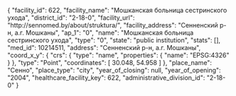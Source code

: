 {
    "facility_id": 622,
    "facility_name": "Мошканская больница сестринского ухода",
    "district_id": "2-18-0",
    "facility_url": "http:\/\/sennomed.by\/about\/struktura\/",
    "facility_address": "Сенненский р-н, а.г. Мошканы",
    "ap_1": "0",
    "name": "Мошканская больница сестринского ухода",
    "type": "0",
    "state": "public institution",
    "stats": [],
    "med_id": 10214511,
    "address": "Сенненский р-н, а.г. Мошканы",
    "coord_x_y": {
        "crs": {
            "type": "name",
            "properties": {
                "name": "EPSG:4326"
            }
        },
        "type": "Point",
        "coordinates": [
            30.048,
            54.958
        ]
    },
    "place_name": "Сенно",
    "place_type": "city",
    "year_of_closing": null,
    "year_of_opening": "2004",
    "healthcare_facility_key": 622,
    "administrative_division_id": "2-18-0"
}